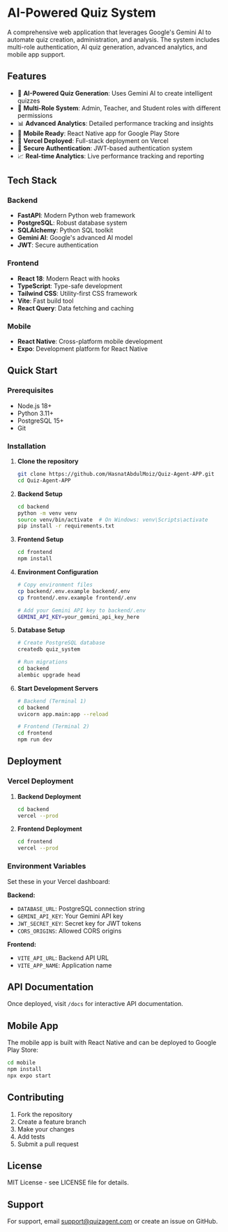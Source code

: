 # AI-Powered Quiz System

A comprehensive web application that leverages Google's Gemini AI to automate quiz creation, administration, and analysis. The system includes multi-role authentication, AI quiz generation, advanced analytics, and mobile app support.

## Features

- 🤖 **AI-Powered Quiz Generation**: Uses Gemini AI to create intelligent quizzes
- 👥 **Multi-Role System**: Admin, Teacher, and Student roles with different permissions
- 📊 **Advanced Analytics**: Detailed performance tracking and insights
- 📱 **Mobile Ready**: React Native app for Google Play Store
- 🚀 **Vercel Deployed**: Full-stack deployment on Vercel
- 🔐 **Secure Authentication**: JWT-based authentication system
- 📈 **Real-time Analytics**: Live performance tracking and reporting

## Tech Stack

### Backend
- **FastAPI**: Modern Python web framework
- **PostgreSQL**: Robust database system
- **SQLAlchemy**: Python SQL toolkit
- **Gemini AI**: Google's advanced AI model
- **JWT**: Secure authentication

### Frontend
- **React 18**: Modern React with hooks
- **TypeScript**: Type-safe development
- **Tailwind CSS**: Utility-first CSS framework
- **Vite**: Fast build tool
- **React Query**: Data fetching and caching

### Mobile
- **React Native**: Cross-platform mobile development
- **Expo**: Development platform for React Native

## Quick Start

### Prerequisites
- Node.js 18+
- Python 3.11+
- PostgreSQL 15+
- Git

### Installation

1. **Clone the repository**
   ```bash
   git clone https://github.com/HasnatAbdulMoiz/Quiz-Agent-APP.git
   cd Quiz-Agent-APP
   ```

2. **Backend Setup**
   ```bash
   cd backend
   python -m venv venv
   source venv/bin/activate  # On Windows: venv\Scripts\activate
   pip install -r requirements.txt
   ```

3. **Frontend Setup**
   ```bash
   cd frontend
   npm install
   ```

4. **Environment Configuration**
   ```bash
   # Copy environment files
   cp backend/.env.example backend/.env
   cp frontend/.env.example frontend/.env
   
   # Add your Gemini API key to backend/.env
   GEMINI_API_KEY=your_gemini_api_key_here
   ```

5. **Database Setup**
   ```bash
   # Create PostgreSQL database
   createdb quiz_system
   
   # Run migrations
   cd backend
   alembic upgrade head
   ```

6. **Start Development Servers**
   ```bash
   # Backend (Terminal 1)
   cd backend
   uvicorn app.main:app --reload

   # Frontend (Terminal 2)
   cd frontend
   npm run dev
   ```

## Deployment

### Vercel Deployment

1. **Backend Deployment**
   ```bash
   cd backend
   vercel --prod
   ```

2. **Frontend Deployment**
   ```bash
   cd frontend
   vercel --prod
   ```

### Environment Variables

Set these in your Vercel dashboard:

**Backend:**
- `DATABASE_URL`: PostgreSQL connection string
- `GEMINI_API_KEY`: Your Gemini API key
- `JWT_SECRET_KEY`: Secret key for JWT tokens
- `CORS_ORIGINS`: Allowed CORS origins

**Frontend:**
- `VITE_API_URL`: Backend API URL
- `VITE_APP_NAME`: Application name

## API Documentation

Once deployed, visit `/docs` for interactive API documentation.

## Mobile App

The mobile app is built with React Native and can be deployed to Google Play Store:

```bash
cd mobile
npm install
npx expo start
```

## Contributing

1. Fork the repository
2. Create a feature branch
3. Make your changes
4. Add tests
5. Submit a pull request

## License

MIT License - see LICENSE file for details.

## Support

For support, email support@quizagent.com or create an issue on GitHub.
